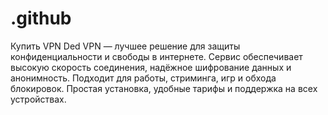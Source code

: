 # .github
Купить VPN Ded VPN — лучшее решение для защиты конфиденциальности и свободы в интернете. Сервис обеспечивает высокую скорость соединения, надёжное шифрование данных и анонимность. Подходит для работы, стриминга, игр и обхода блокировок. Простая установка, удобные тарифы и поддержка на всех устройствах.
